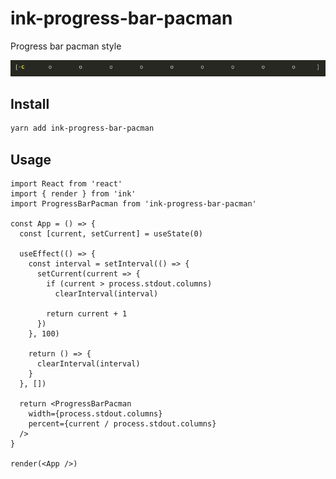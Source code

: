 # ink-progress-bar-pacman

Progress bar pacman style

![](./docs/progress-bar-pacman.gif)

## Install

```sh
yarn add ink-progress-bar-pacman
```

## Usage

```tsx
import React from 'react'
import { render } from 'ink'
import ProgressBarPacman from 'ink-progress-bar-pacman'

const App = () => {
  const [current, setCurrent] = useState(0)

  useEffect(() => {
    const interval = setInterval(() => {
      setCurrent(current => {
        if (current > process.stdout.columns)
          clearInterval(interval)

        return current + 1
      })
    }, 100)

    return () => {
      clearInterval(interval)
    }
  }, [])

  return <ProgressBarPacman
    width={process.stdout.columns}
    percent={current / process.stdout.columns}
  />
}

render(<App />)
```
